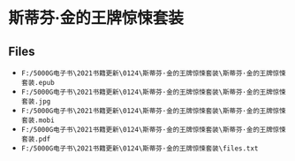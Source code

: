 # 斯蒂芬·金的王牌惊悚套装

## Files

- `F:/5000G电子书\2021书籍更新\0124\斯蒂芬·金的王牌惊悚套装\斯蒂芬·金的王牌惊悚套装.epub`
- `F:/5000G电子书\2021书籍更新\0124\斯蒂芬·金的王牌惊悚套装\斯蒂芬·金的王牌惊悚套装.jpg`
- `F:/5000G电子书\2021书籍更新\0124\斯蒂芬·金的王牌惊悚套装\斯蒂芬·金的王牌惊悚套装.mobi`
- `F:/5000G电子书\2021书籍更新\0124\斯蒂芬·金的王牌惊悚套装\斯蒂芬·金的王牌惊悚套装.pdf`
- `F:/5000G电子书\2021书籍更新\0124\斯蒂芬·金的王牌惊悚套装\files.txt`
